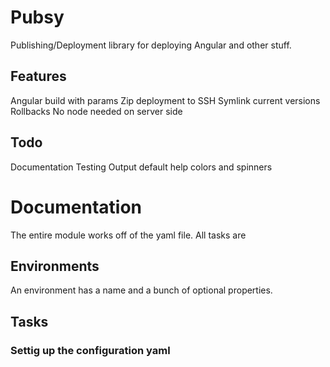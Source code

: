 # Pubsy
Publishing/Deployment library for deploying Angular and other stuff.

## Features
Angular build with params
Zip deployment to SSH
Symlink current versions
Rollbacks
No node needed on server side

## Todo
Documentation
Testing
Output default help
colors and spinners

# Documentation
The entire module works off of the yaml file. All tasks are 

## Environments
An environment has a name and a bunch of optional properties. 

## Tasks

### Settig up the configuration yaml
